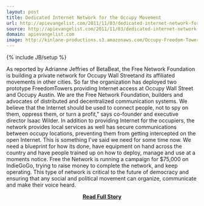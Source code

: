 ```yaml
---
layout: post
title: Dedicated Internet Network for the Occupy Movement
url: http://apievangelist.com/2011/11/03/dedicated-internet-network-for-the-occupy-movement/
source: http://apievangelist.com/2011/11/03/dedicated-internet-network-for-the-occupy-movement/
domain: apievangelist.com
image: http://kinlane-productions.s3.amazonaws.com/Occupy-Freedom-Towers.png
---
```

{% include JB/setup %}<p>As reported by Adrianne Jeffries of BetaBeat, the Free Network Foundation is building a private network for Occupy Wall Streetand its affiliated movements in other cities.
So far the organization has deployed two prototype FreedomTowers providing Internet access at Occupy Wall Street and Occupy Austin.
We are the Free Network Foundation, builders and advocates of distributed and decentralized communication systems. We believe that the Internet should be used to connect people, not to spy on them, oppress them, or turn a profit," says co-founder and executive director Isaac Wilder.
In addition to providing Internet for the occupiers, the network provides local services as well has secure communications between occupy locations, preventing them from getting intercepted on the open Internet.
This is something I've said we need for some time now. We need a blueprint for how its done, have equipment on hand across the country and have people trained up on how to deploy, manage and use at a moments notice.
Free the Network is running a campaign for $75,000 on IndieGoGo, trying to raise money to complete the network, and keep operating. This type of network is critical to the future of democracy and ensuring that any social and political movement can organize, communicate and make their voice heard.</p>
<center><p><a href="http://apievangelist.com/2011/11/03/dedicated-internet-network-for-the-occupy-movement/" style='padding:25px; font-sze:18px; font-weight: bold;'>Read Full Story</a></p></center>
